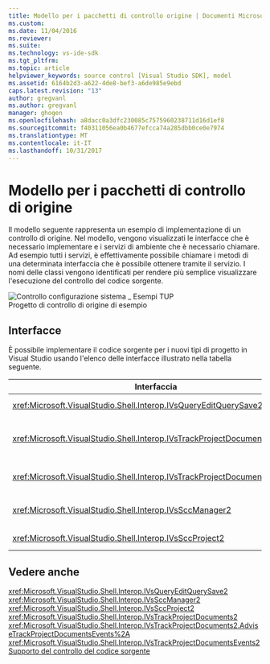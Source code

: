 ```yaml
---
title: Modello per i pacchetti di controllo origine | Documenti Microsoft
ms.custom: 
ms.date: 11/04/2016
ms.reviewer: 
ms.suite: 
ms.technology: vs-ide-sdk
ms.tgt_pltfrm: 
ms.topic: article
helpviewer_keywords: source control [Visual Studio SDK], model
ms.assetid: 6164b2d3-a622-4de8-bef3-a6de985e9ebd
caps.latest.revision: "13"
author: gregvanl
ms.author: gregvanl
manager: ghogen
ms.openlocfilehash: a8dacc0a3dfc230085c7575960238711d16d1ef8
ms.sourcegitcommit: f40311056ea0b4677efcca74a285dbb0ce0e7974
ms.translationtype: MT
ms.contentlocale: it-IT
ms.lasthandoff: 10/31/2017
---
```

# <a name="model-for-source-control-packages"></a>Modello per i pacchetti di controllo di origine
Il modello seguente rappresenta un esempio di implementazione di un controllo di origine. Nel modello, vengono visualizzati le interfacce che è necessario implementare e i servizi di ambiente che è necessario chiamare. Ad esempio tutti i servizi, è effettivamente possibile chiamare i metodi di una determinata interfaccia che è possibile ottenere tramite il servizio. I nomi delle classi vengono identificati per rendere più semplice visualizzare l'esecuzione del controllo del codice sorgente.  
  
 ![Controllo configurazione sistema &#95; Esempi TUP](../../extensibility/internals/media/scc_tup.gif "SCC_TUP")  
Progetto di controllo di origine di esempio  
  
## <a name="interfaces"></a>Interfacce  
 È possibile implementare il codice sorgente per i nuovi tipi di progetto in Visual Studio usando l'elenco delle interfacce illustrato nella tabella seguente.  
  
|Interfaccia|Uso|  
|---------------|---------|  
|<xref:Microsoft.VisualStudio.Shell.Interop.IVsQueryEditQuerySave2>|Chiamato da editor prima di non salvare o modifica (modificato) dei file e progetti. Questa interfaccia è possibile accedere tramite il <xref:Microsoft.VisualStudio.Shell.Interop.SVsQueryEditQuerySave> servizio.|  
|<xref:Microsoft.VisualStudio.Shell.Interop.IVsTrackProjectDocuments2>|Chiamato dai progetti per richiedere l'autorizzazione per aggiungere, rimuovere o rinominare un file o directory. Questa interfaccia viene anche chiamata da progetti per informare l'ambiente quando un componente approvati, rimuovere o rinominare l'azione è stata completata. È possibile accedere tramite il <xref:Microsoft.VisualStudio.Shell.Interop.SVsTrackProjectDocuments> servizio.|  
|<xref:Microsoft.VisualStudio.Shell.Interop.IVsTrackProjectDocumentsEvents2>|Implementata da qualsiasi entità che esegue la registrazione per ricevere una notifica quando i progetti di aggiungono, rinominano o rimuovere un file o directory. Per registrare la notifica dell'evento, chiamare <xref:Microsoft.VisualStudio.Shell.Interop.IVsTrackProjectDocuments2.AdviseTrackProjectDocumentsEvents%2A>.|  
|<xref:Microsoft.VisualStudio.Shell.Interop.IVsSccManager2>|Chiamato dai progetti per registrare con il pacchetto di controllo di origine e per ottenere informazioni sullo stato di controllo di origine. Questa interfaccia è possibile accedere tramite il <xref:Microsoft.VisualStudio.Shell.Interop.SVsSccManager> servizio.|  
|<xref:Microsoft.VisualStudio.Shell.Interop.IVsSccProject2>|Implementato dal progetto di rispondere alle richieste di controllo di origine per informazioni sui file e per ottenere le impostazioni di controllo richiesto per il file di progetto di origine.|  
  
## <a name="see-also"></a>Vedere anche  
 <xref:Microsoft.VisualStudio.Shell.Interop.IVsQueryEditQuerySave2>   
 <xref:Microsoft.VisualStudio.Shell.Interop.IVsSccManager2>   
 <xref:Microsoft.VisualStudio.Shell.Interop.IVsSccProject2>   
 <xref:Microsoft.VisualStudio.Shell.Interop.IVsTrackProjectDocuments2>   
 <xref:Microsoft.VisualStudio.Shell.Interop.IVsTrackProjectDocuments2.AdviseTrackProjectDocumentsEvents%2A>   
 <xref:Microsoft.VisualStudio.Shell.Interop.IVsTrackProjectDocumentsEvents2>   
 [Supporto del controllo del codice sorgente](../../extensibility/internals/supporting-source-control.md)